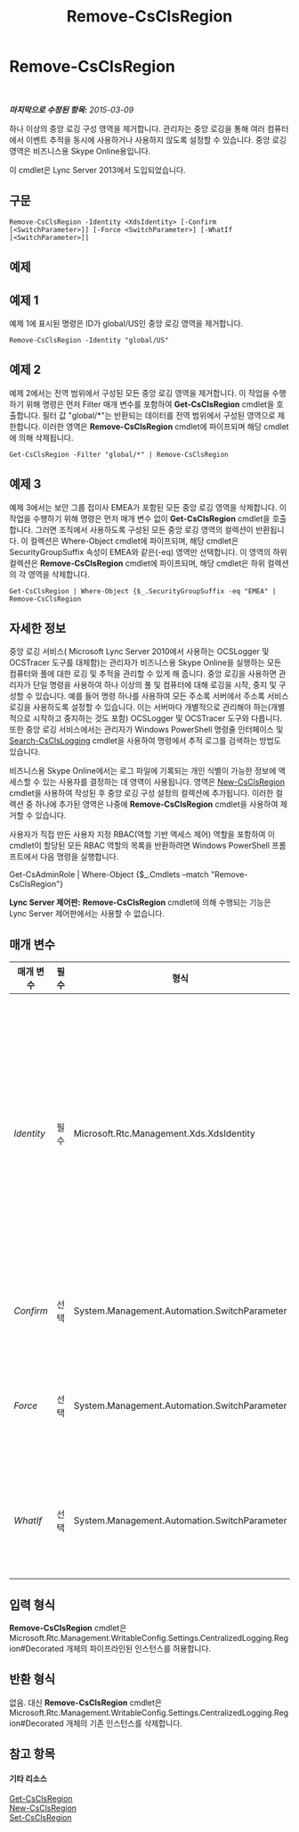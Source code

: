 ﻿---
title: Remove-CsClsRegion
TOCTitle: Remove-CsClsRegion
ms:assetid: 6ab1596e-0e27-44e7-8cbc-efd4064ba58b
ms:mtpsurl: https://technet.microsoft.com/ko-kr/library/JJ204971(v=OCS.15)
ms:contentKeyID: 49303936
ms.date: 08/10/2015
mtps_version: v=OCS.15
ms.translationtype: HT
---

# Remove-CsClsRegion

 

_**마지막으로 수정된 항목:** 2015-03-09_

하나 이상의 중앙 로깅 구성 영역을 제거합니다. 관리자는 중앙 로깅을 통해 여러 컴퓨터에서 이벤트 추적을 동시에 사용하거나 사용하지 않도록 설정할 수 있습니다. 중앙 로깅 영역은 비즈니스용 Skype Online용입니다.

이 cmdlet은 Lync Server 2013에서 도입되었습니다.

## 구문

    Remove-CsClsRegion -Identity <XdsIdentity> [-Confirm [<SwitchParameter>]] [-Force <SwitchParameter>] [-WhatIf [<SwitchParameter>]]

## 예제

## 예제 1

예제 1에 표시된 명령은 ID가 global/US인 중앙 로깅 영역을 제거합니다.

    Remove-CsClsRegion -Identity "global/US"

## 예제 2

예제 2에서는 전역 범위에서 구성된 모든 중앙 로깅 영역을 제거합니다. 이 작업을 수행하기 위해 명령은 먼저 Filter 매개 변수를 포함하여 **Get-CsClsRegion** cmdlet을 호출합니다. 필터 값 "global/\*"는 반환되는 데이터를 전역 범위에서 구성된 영역으로 제한합니다. 이러한 영역은 **Remove-CsClsRegion** cmdlet에 파이프되며 해당 cmdlet에 의해 삭제됩니다.

    Get-CsClsRegion -Filter "global/*" | Remove-CsClsRegion 

## 예제 3

예제 3에서는 보안 그룹 접미사 EMEA가 포함된 모든 중앙 로깅 영역을 삭제합니다. 이 작업을 수행하기 위해 명령은 먼저 매개 변수 없이 **Get-CsClsRegion** cmdlet을 호출합니다. 그러면 조직에서 사용하도록 구성된 모든 중앙 로깅 영역의 컬렉션이 반환됩니다. 이 컬렉션은 Where-Object cmdlet에 파이프되며, 해당 cmdlet은 SecurityGroupSuffix 속성이 EMEA와 같은(-eq) 영역만 선택합니다. 이 영역의 하위 컬렉션은 **Remove-CsClsRegion** cmdlet에 파이프되며, 해당 cmdlet은 하위 컬렉션의 각 영역을 삭제합니다.

    Get-CsClsRegion | Where-Object {$_.SecurityGroupSuffix -eq "EMEA" | Remove-CsClsRegion

## 자세한 정보

중앙 로깅 서비스( Microsoft Lync Server 2010에서 사용하는 OCSLogger 및 OCSTracer 도구를 대체함)는 관리자가 비즈니스용 Skype Online을 실행하는 모든 컴퓨터와 풀에 대한 로깅 및 추적을 관리할 수 있게 해 줍니다. 중앙 로깅을 사용하면 관리자가 단일 명령을 사용하여 하나 이상의 풀 및 컴퓨터에 대해 로깅을 시작, 중지 및 구성할 수 있습니다. 예를 들어 명령 하나를 사용하여 모든 주소록 서버에서 주소록 서비스 로깅을 사용하도록 설정할 수 있습니다. 이는 서버마다 개별적으로 관리해야 하는(개별적으로 시작하고 중지하는 것도 포함) OCSLogger 및 OCSTracer 도구와 다릅니다. 또한 중앙 로깅 서비스에서는 관리자가 Windows PowerShell 명령줄 인터페이스 및 [Search-CsClsLogging](search-csclslogging.md) cmdlet을 사용하여 명령에서 추적 로그를 검색하는 방법도 있습니다.

비즈니스용 Skype Online에서는 로그 파일에 기록되는 개인 식별이 가능한 정보에 액세스할 수 있는 사용자를 결정하는 데 영역이 사용됩니다. 영역은 [New-CsClsRegion](new-csclsregion.md) cmdlet을 사용하여 작성된 후 중앙 로깅 구성 설정의 컬렉션에 추가됩니다. 이러한 컬렉션 중 하나에 추가된 영역은 나중에 **Remove-CsClsRegion** cmdlet을 사용하여 제거할 수 있습니다.

사용자가 직접 만든 사용자 지정 RBAC(역할 기반 액세스 제어) 역할을 포함하여 이 cmdlet이 할당된 모든 RBAC 역할의 목록을 반환하려면 Windows PowerShell 프롬프트에서 다음 명령을 실행합니다.

Get-CsAdminRole | Where-Object {$\_.Cmdlets –match "Remove-CsClsRegion"}

**Lync Server 제어판:** **Remove-CsClsRegion** cmdlet에 의해 수행되는 기능은 Lync Server 제어판에서는 사용할 수 없습니다.

## 매개 변수


<table>
<colgroup>
<col style="width: 25%" />
<col style="width: 25%" />
<col style="width: 25%" />
<col style="width: 25%" />
</colgroup>
<thead>
<tr class="header">
<th>매개 변수</th>
<th>필수</th>
<th>형식</th>
<th>설명</th>
</tr>
</thead>
<tbody>
<tr class="odd">
<td><p><em>Identity</em></p></td>
<td><p>필수</p></td>
<td><p>Microsoft.Rtc.Management.Xds.XdsIdentity</p></td>
<td><p>제거할 중앙 로깅 영역의 고유 식별자입니다. 영역 ID는 영역이 만들어진 범위 뒤에 영역 이름이 붙는 형식으로 구성됩니다. 예를 들어 전역 범위에서 만들어진 US 영역을 삭제하려면 다음 구문을 사용합니다.</p>
<p>-Identity &quot;global/US&quot;</p></td>
</tr>
<tr class="even">
<td><p><em>Confirm</em></p></td>
<td><p>선택</p></td>
<td><p>System.Management.Automation.SwitchParameter</p></td>
<td><p>명령을 실행하기 전에 확인 메시지를 표시합니다.</p></td>
</tr>
<tr class="odd">
<td><p><em>Force</em></p></td>
<td><p>선택</p></td>
<td><p>System.Management.Automation.SwitchParameter</p></td>
<td><p>명령을 실행할 때 발생할 수 있는 심각하지 않은 오류 메시지를 표시하지 않습니다.</p></td>
</tr>
<tr class="even">
<td><p><em>WhatIf</em></p></td>
<td><p>선택</p></td>
<td><p>System.Management.Automation.SwitchParameter</p></td>
<td><p>명령을 실제로 실행하지 않고도 명령이 실행될 경우 발생할 수 있는 현상을 설명합니다.</p></td>
</tr>
</tbody>
</table>


## 입력 형식

**Remove-CsClsRegion** cmdlet은 Microsoft.Rtc.Management.WritableConfig.Settings.CentralizedLogging.Region\#Decorated 개체의 파이프라인된 인스턴스를 허용합니다.

## 반환 형식

없음. 대신 **Remove-CsClsRegion** cmdlet은 Microsoft.Rtc.Management.WritableConfig.Settings.CentralizedLogging.Region\#Decorated 개체의 기존 인스턴스를 삭제합니다.

## 참고 항목

#### 기타 리소스

[Get-CsClsRegion](get-csclsregion.md)  
[New-CsClsRegion](new-csclsregion.md)  
[Set-CsClsRegion](set-csclsregion.md)

